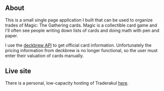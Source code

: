 ## About

This is a small single page application I built that can be used to organize trades of Magic: The Gathering cards. Magic is a collectible card game and I'll often see people writing down lists of cards and doing math with pen and paper.

I use the [deckbrew API](https://deckbrew.com/api/) to get official card information. Unfortunately the pricing information from deckbrew is no longer functional, so the user must enter their valuation of cards manually.

## Live site

There is a personal, low-capacity hosting of Traderakul [here](http://traderakul.herokuapp.com/).